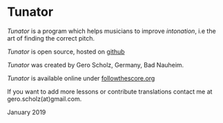 ﻿# Tunator

*Tunator* is a program which helps musicians to improve *intonation*, i.e the art of finding the correct pitch.

*Tunator* is open source, hosted on [github](https://github.com/algorithmixx/tunator)

*Tunator* was created by Gero Scholz, Germany, Bad Nauheim.

*Tunator* is available online under [followthescore.org](https://followthescore.org/train/tunator)

If you want to add more lessons or contribute translations contact me at gero.scholz(at)gmail.com.

January 2019
